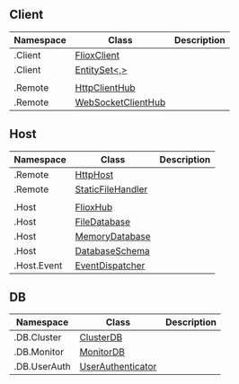

## Client


| Namespace    | Class                                                                                 | Description                                               |
| -------------|-------------------------------------------------------------------------------------- | --------------------------------------------------------- |
| .Client      | [FlioxClient](api/Friflo/Json/Fliox/Hub/Client/FlioxClient/index.md)                  |            |
| .Client      | [EntitySet<,>](api/Friflo/Json/Fliox/Hub/Client/EntitySet-2/index.md)                 |            |
|              |                                                                                       |            |
| .Remote      | [HttpClientHub](api/Friflo/Json/Fliox/Hub/Remote/HttpClientHub/index.md)              |            |
| .Remote      | [WebSocketClientHub](api/Friflo/Json/Fliox/Hub/Remote/WebSocketClientHub/index.md)    |            |


## Host

| Namespace    | Class                                                                                 | Description                                               |
| ------------ |-------------------------------------------------------------------------------------- | --------------------------------------------------------- |
| .Remote      | [HttpHost](api/Friflo/Json/Fliox/Hub/Remote/HttpHost/index.md)                        |            |
| .Remote      | [StaticFileHandler](api/Friflo/Json/Fliox/Hub/Remote/StaticFileHandler/index.md)      |            |
|              |                                                                                       |            |
| .Host        | [FlioxHub](api/Friflo/Json/Fliox/Hub/Host/FlioxHub/index.md)                          |            |
| .Host        | [FileDatabase](api/Friflo/Json/Fliox/Hub/Host/FileDatabase/index.md)                  |            |
| .Host        | [MemoryDatabase](api/Friflo/Json/Fliox/Hub/Host/MemoryDatabase/index.md)              |            |
| .Host        | [DatabaseSchema](api/Friflo/Json/Fliox/Hub/Host/DatabaseSchema/index.md)              |            |
| .Host.Event  | [EventDispatcher](api/Friflo/Json/Fliox/Hub/Host/Event/EventDispatcher/index.md)      |            |

## DB

| Namespace    | Class                                                                                 | Description                                               |
| ------------ |-------------------------------------------------------------------------------------- | --------------------------------------------------------- |
| .DB.Cluster  | [ClusterDB](api/Friflo/Json/Fliox/Hub/DB/Cluster/ClusterDB/index.md)                  |            |
| .DB.Monitor  | [MonitorDB](api/Friflo/Json/Fliox/Hub/DB/Monitor/MonitorDB/index.md)                  |            |
| .DB.UserAuth | [UserAuthenticator](api/Friflo/Json/Fliox/Hub/DB/UserAuth/UserAuthenticator/index.md) |            |






